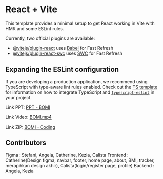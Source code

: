 # React + Vite

This template provides a minimal setup to get React working in Vite with HMR and some ESLint rules.

Currently, two official plugins are available:

- [@vitejs/plugin-react](https://github.com/vitejs/vite-plugin-react/blob/main/packages/plugin-react) uses [Babel](https://babeljs.io/) for Fast Refresh
- [@vitejs/plugin-react-swc](https://github.com/vitejs/vite-plugin-react/blob/main/packages/plugin-react-swc) uses [SWC](https://swc.rs/) for Fast Refresh

## Expanding the ESLint configuration

If you are developing a production application, we recommend using TypeScript with type-aware lint rules enabled. Check out the [TS template](https://github.com/vitejs/vite/tree/main/packages/create-vite/template-react-ts) for information on how to integrate TypeScript and [`typescript-eslint`](https://typescript-eslint.io) in your project.


Link PPT:
[PPT - BOMI ](https://www.canva.com/design/DAGhPRALX7A/97eF6rVZJqOPFA8X3UJMxw/edit)

Link Video:
[BOMI.mp4
](https://binusianorg-my.sharepoint.com/personal/catherine_danielle_binus_ac_id/_layouts/15/guestaccess.aspx?share=EWwn2WWv1JtGgVt697JZVksB2jFzGtDSDQM45B2c8ZDZMA&e=3rBGsM)

Link ZIP:
[BOMI - Coding](https://drive.google.com/drive/folders/1uTCE0GvD48gViqvVgEecVCsFXIPZ8rYX?usp=sharing)

## Contributors
Figma : Stefani, Angela, Catherine, Kezia, Calista
Frontend : Catherine(Design figma, navbar, footer, home page, about, BMI, tracker, merapihkan design akhir), Calista(login/register page, profile)
Backend : Angela, Kezia
